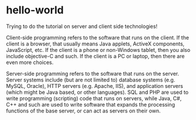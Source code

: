 # hello-world
Trying to do the tutorial on server and client side technologies!

Client-side programming refers to the software that runs on the client. If the client is a browser, that usually means Java applets, ActiveX components, JavaScript, etc.  If the client is a phone or non-Windows tablet, then you also include objective-C and such.  If the client is a PC or laptop, then there are even more choices.
 
Server-side programming refers to the software that runs on the server.  Server systems include (but are not limited to) database systems (e.g. MySQL, Oracle), HTTP servers (e.g. Apache, IIS), and application servers (which might be Java based, or other languages). SQL and PHP are used to write programming (scripting) code that runs on servers, while Java, C#, C++ and such are used to write software that expands the processing functions of the base server, or can act as servers on their own.
